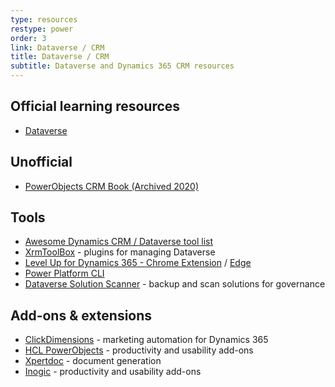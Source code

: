 ```yaml
---
type: resources
restype: power
order: 3
link: Dataverse / CRM
title: Dataverse / CRM
subtitle: Dataverse and Dynamics 365 CRM resources
---
```


## Official learning resources

* [Dataverse](https://learn.microsoft.com/training/browse/?products=dynamics-365%2Cdataverse)

## Unofficial

* [PowerObjects CRM Book (Archived 2020)](https://web.archive.org/web/20200928152758/https://crmbook.powerobjects.com/)

## Tools

* [Awesome Dynamics CRM / Dataverse tool list](https://github.com/Elcaten/awesome-dynamics-crm)
* [XrmToolBox](https://www.xrmtoolbox.com/) - plugins for managing Dataverse
* [Level Up for Dynamics 365 - Chrome Extension](https://chromewebstore.google.com/detail/level-up-for-dynamics-365/bjnkkhimoaclnddigpphpgkfgeggokam) / [Edge](https://microsoftedge.microsoft.com/addons/detail/level-up-for-dynamics-365/mdjlgdkgmhlmcikdmeehcecolehipicf)
* [Power Platform CLI](https://learn.microsoft.com/power-platform/developer/cli/introduction)
* [Dataverse Solution Scanner](https://github.com/alirobe/dataverse-solution-scanner) - backup and scan solutions for governance

## Add-ons & extensions

* [ClickDimensions](https://clickdimensions.com/) - marketing automation for Dynamics 365
* [HCL PowerObjects](https://powercare.powerobjects.com/PowerPack) - productivity and usability add-ons
* [Xpertdoc](https://www.experlogix.com/integrations/document-automation-microsoft-dynamics-365) - document generation
* [Inogic](https://www.inogic.com/) - productivity and usability add-ons
